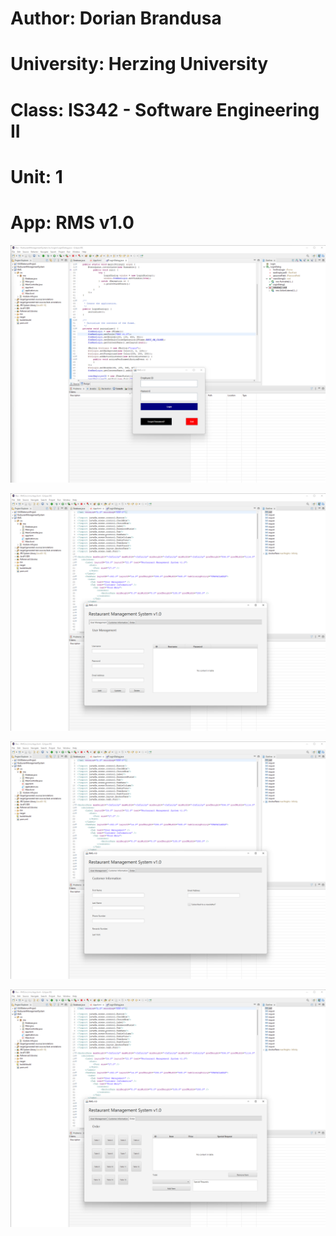 # Author: Dorian Brandusa
# University: Herzing University
# Class: IS342 - Software Engineering II
# Unit: 1

# App: RMS v1.0

![alt text](https://github.com/mrdorian-edu/herzing-se2/blob/main/Unit1/RMS/screenshot1.png?raw=true)

![alt text](https://github.com/mrdorian-edu/herzing-se2/blob/main/Unit1/RMS/screenshot2.png?raw=true)

![alt text](https://github.com/mrdorian-edu/herzing-se2/blob/main/Unit1/RMS/screenshot3.png?raw=true)

![alt text](https://github.com/mrdorian-edu/herzing-se2/blob/main/Unit1/RMS/screenshot4.png?raw=true)
